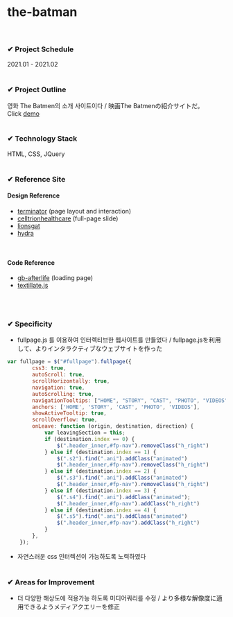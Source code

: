 # the-batman
<br>

### ✔ Project Schedule
2021.01 - 2021.02
<br><br>

### ✔ Project Outline
영화 The Batmen의 소개 사이트이다 /  映画The Batmenの紹介サイトだ。<br>
Click [demo](https://lshyun730.github.io/the-batman/)
<br><br>

### ✔ Technology Stack
HTML, CSS, JQuery
<br><br>

### ✔ Reference Site
#### Design Reference
- [terminator](https://terminator.ag.digital/) (page layout and interaction)
- [celltrionhealthcare](https://www.celltrionhealthcare.com/ko-kr/home/main#About%20Us) (full-page slide)
- [lionsgat](https://www.lionsgate.com/movies/kin)
- [hydra](http://www.hydra1000.com/kor/main/main.asp)

<br>

#### Code Reference
- [gb-afterlife](https://gb-afterlife.webflow.io/) (loading page)
- [textillate.js](https://textillate.js.org/)


<br><br>
### ✔ Specificity
- fullpage.js 를 이용하여 인터렉티브한 웹사이트를 만들었다 / fullpage.jsを利用して、よりインタラクティブなウェブサイトを作った
``` javascript
var fullpage = $("#fullpage").fullpage({
        css3: true,
        autoScroll: true,
        scrollHorizontally: true,
        navigation: true,
        autoScrolling: true,
        navigationTooltips: ["HOME", "STORY", "CAST", "PHOTO", "VIDEOS"],
        anchors: ['HOME', 'STORY', 'CAST', 'PHOTO', 'VIDEOS'],
        showActiveTooltip: true,
        scrollOverflow: true,
        onLeave: function (origin, destination, direction) {
            var leavingSection = this;
            if (destination.index == 0) {
                $(".header_inner,#fp-nav").removeClass("h_right")
            } else if (destination.index == 1) {
                $(".s2").find(".ani").addClass("animated")
                $(".header_inner,#fp-nav").removeClass("h_right")
            } else if (destination.index == 2) {
                $(".s3").find(".ani").addClass("animated")
                $(".header_inner,#fp-nav").removeClass("h_right")
            } else if (destination.index == 3) {
                $(".s4").find(".ani").addClass("animated");
                $(".header_inner,#fp-nav").addClass("h_right")
            } else if (destination.index == 4) {
                $(".s5").find(".ani").addClass("animated")
                $(".header_inner,#fp-nav").addClass("h_right")
            }
        },
    });

```
- 자연스러운 css 인터렉션이 가능하도록 노력하였다
<br><br>

### ✔ Areas for Improvement
- 더 다양한 해상도에 적용가능 하도록 미디어쿼리를 수정 / より多様な解像度に適用できるようメディアクエリーを修正

<br><br>

